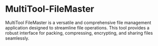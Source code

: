 # MultiTool-FileMaster
MultiTool FileMaster is a versatile and comprehensive file management application designed to streamline file operations. This tool provides a robust interface for packing, compressing, encrypting, and sharing files seamlessly.
